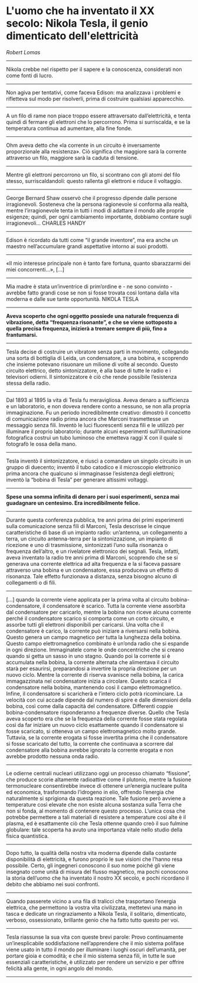 # L'uomo che ha inventato il XX secolo: Nikola Tesla, il genio dimenticato dell'elettricità
_Robert Lomas_

---

Nikola crebbe nel rispetto per il sapere e la conoscenza, considerati non come fonti di lucro.

---

Non agiva per tentativi, come faceva Edison: ma analizzava i problemi e rifletteva sul modo per risolverli, prima di costruire qualsiasi apparecchio.

---

A un filo di rame non piace troppo essere attraversato dall’elettricità, e tenta quindi di fermare gli elettroni che lo percorrono. Prima si surriscalda, e se la temperatura continua ad aumentare, alla fine fonde.

---

Ohm aveva detto che «la corrente in un circuito è inversamente proporzionale alla resistenza». Ciò significa che maggiore sarà la corrente attraverso un filo, maggiore sarà la caduta di tensione.

---

Mentre gli elettroni percorrono un filo, si scontrano con gli atomi del filo stesso, surriscaldandoli: questo rallenta gli elettroni e riduce il voltaggio.

---

George Bernard Shaw osservò che il progresso dipende dalle persone irragionevoli. Sosteneva che la persona ragionevole si conforma alla realtà, mentre l’irragionevole tenta in tutti i modi di adattare il mondo alle proprie esigenze; quindi, per ogni cambiamento importante, dobbiamo contare sugli irragionevoli... CHARLES HANDY

---

Edison è ricordato da tutti come “il grande inventore”, ma era anche un maestro nell’accumulare grandi aspettative intorno ai suoi prodotti.

---

«Il mio interesse principale non è tanto fare fortuna, quanto sbarazzarmi dei miei concorrenti...», [...]

---

Mia madre è stata un’inventrice di prim’ordine e - ne sono convinto - avrebbe fatto grandi cose se non si fosse trovata così lontana dalla vita moderna e dalle sue tante opportunità. NIKOLA TESLA

---

**Aveva scoperto che ogni oggetto possiede una naturale frequenza di vibrazione, detta “frequenza risonante”, e che se viene sottoposto a quella precisa frequenza, inizierà a tremare sempre di più, fino a frantumarsi.**

---

Tesla decise di costruire un vibratore senza parti in movimento, collegando una sorta di bottiglia di Leida, un condensatore, a una bobina, e scoprendo che insieme potevano risuonare un milione di volte al secondo. Questo circuito elettrico, detto sintonizzatore, è alla base di tutte le radio e i televisori odierni. Il sintonizzatore è ciò che rende possibile l’esistenza stessa della radio.


---

Dal 1893 al 1895 la vita di Tesla fu meravigliosa. Aveva denaro a sufficienza e un laboratorio, e non doveva rendere conto a nessuno, se non alla propria immaginazione. Fu un periodo incredibilmente creativo: dimostrò il concetto di comunicazione radio prima ancora che Marconi trasmettesse un messaggio senza fili. Inventò le luci fluorescenti senza fili e le utilizzò per illuminare il proprio laboratorio; durante alcuni esperimenti sull’illuminazione fotografica costruì un tubo luminoso che emetteva raggi X con il quale si fotografò le ossa della mano.

---

Tesla inventò il sintonizzatore, e riuscì a comandare un singolo circuito in un gruppo di duecento; inventò il tubo catodico e il microscopio elettronico prima ancora che qualcuno si immaginasse l’esistenza degli elettroni; inventò la “bobina di Tesla” per generare altissimi voltaggi.

---

**Spese una somma infinita di denaro per i suoi esperimenti, senza mai guadagnare un centesimo. Era incredibilmente felice.**

---

Durante questa conferenza pubblica, tre anni prima dei primi esperimenti sulla comunicazione senza fili di Marconi, Tesla descrisse le cinque caratteristiche di base di un impianto radio: un’antenna, un collegamento a terra, un circuito antenna-terra per la sintonizzazione, un impianto di ricezione e uno di trasmissione, sintonizzati l’uno sulla risonanza o frequenza dell’altro, e un rivelatore elettronico dei segnali. Tesla, infatti, aveva inventato la radio tre anni prima di Marconi, scoprendo che se si generava una corrente elettrica ad alta frequenza e la si faceva passare attraverso una bobina e un condensatore, essa produceva un effetto di risonanza. Tale effetto funzionava a distanza, senza bisogno alcuno di collegamenti o di fili.

---

[...] quando la corrente viene applicata per la prima volta al circuito bobina-condensatore, il condensatore è scarico. Tutta la corrente viene assorbita dal condensatore per caricarlo, mentre la bobina non riceve alcuna corrente perché il condensatore scarico si comporta come un corto circuito, e assorbe tutti gli elettroni disponibili per caricarsi. Una volta che il condensatore è carico, la corrente può iniziare a riversarsi nella bobina. Questo genera un campo magnetico per tutta la lunghezza della bobina. Questo campo elettromagnetico combinato è un’onda radio che si espande in ogni direzione. Immaginatele come le onde concentriche che si creano quando si getta un sasso in uno stagno. Quando poi la corrente si è accumulata nella bobina, la corrente alternata che alimentava il circuito starà per esaurirsi, preparandosi a invertire la propria direzione per un nuovo ciclo. Mentre la corrente di riserva svanisce nella bobina, la carica immagazzinata nel condensatore inizia a circolare. Questo scarica il condensatore nella bobina, mantenendo così il campo elettromagnetico. Infine, il condensatore si scaricherà e l’intero ciclo potrà ricominciare. La velocità con cui accade dipende dal numero di spire e dalle dimensioni della bobina, così come dalla capacità del condensatore. Differenti coppie bobina-condensatore risponderanno a frequenze diverse. Quello che Tesla aveva scoperto era che se la frequenza della corrente fosse stata regolata così da far iniziare un nuovo ciclo esattamente quando il condensatore si fosse scaricato, si otteneva un campo elettromagnetico molto grande. Tuttavia, se la corrente erogata si fosse invertita prima che il condensatore si fosse scaricato del tutto, la corrente che continuava a scorrere dal condensatore alla bobina avrebbe ignorato la corrente erogata e non avrebbe prodotto nessuna onda radio.

---

Le odierne centrali nucleari utilizzano oggi un processo chiamato “fissione”, che produce scorie altamente radioattive come il plutonio, mentre la fusione termonucleare consentirebbe invece di ottenere un’energia nucleare pulita ed economica, trasformando l’idrogeno in elio, offrendo l’energia che naturalmente si sprigiona da questa reazione. Tale fusione però avviene a temperature così elevate che non esiste alcuna sostanza sulla Terra che non si fonda, al momento di contenere questo processo. L’unica cosa che potrebbe permettere a tali materiali di resistere a temperature così alte è il plasma, ed è esattamente ciò che Tesla ottenne quando creò il suo fulmine globulare: tale scoperta ha avuto una importanza vitale nello studio della fisica quantistica.

---

Dopo tutto, la qualità della nostra vita moderna dipende dalla costante disponibilità di elettricità, e furono proprio le sue visioni che l’hanno resa possibile. Certo, gli ingegneri conoscono il suo nome poiché gli viene insegnato come unità di misura del flusso magnetico, ma pochi conoscono la storia dell’uomo che ha inventato il nostro XX secolo, e pochi ricordano il debito che abbiamo nei suoi confronti.

---

Quando passerete vicino a una fila di tralicci che trasportano l’energia elettrica, che permettono la vostra vita civilizzata, mettetevi una mano in tasca e dedicate un ringraziamento a Nikola Tesla, il solitario, dimenticato, verboso, ossessionato, brillante genio che ha fatto tutto questo per voi.

---

Tesla riassunse la sua vita con queste brevi parole:   Provo continuamente un’inesplicabile soddisfazione nell’apprendere che il mio sistema polifase viene usato in tutto il mondo per illuminare i luoghi oscuri dell’umanità, per portare gioia e comodità; e che il mio sistema senza fili, in tutte le sue essenziali caratteristiche, è utilizzato per rendere un servizio e per offrire felicità alla gente, in ogni angolo del mondo.

---


